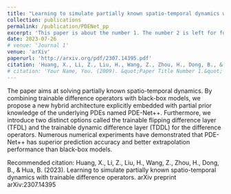 ```yaml
---
title: "Learning to simulate partially known spatio-temporal dynamics with trainable difference operators"
collection: publications
permalink: /publication/PDENet_pp
excerpt: 'This paper is about the number 1. The number 2 is left for future work.'
date: 2023-07-26
# venue: 'Journal 1'
venue: 'arXiv'
paperurl: 'http://arxiv.org/pdf/2307.14395.pdf'
citation: 'Huang, X., Li, Z., Liu, H., Wang, Z., Zhou, H., Dong, B., & Hua, B. (2023). Learning to simulate partially known spatio-temporal dynamics with trainable difference operators. arXiv preprint arXiv:2307.14395'
# citation: 'Your Name, You. (2009). &quot;Paper Title Number 1.&quot; <i>Journal 1</i>. 1(1).'
---
```

The paper aims at solving partially known spatio-temporal dynamics. By combining trainable difference operators with black-box models, we propose a new hybrid architecture explicitly embedded with partial prior knowledge of the underlying PDEs named PDE-Net++. Furthermore, we introduce two distinct options called the trainable flipping difference layer (TFDL) and the trainable dynamic difference layer (TDDL) for the difference operators. Numerous numerical experiments have demonstrated that PDE-Net++ has superior prediction accuracy and better extrapolation performance than black-box models.

Recommended citation: Huang, X., Li, Z., Liu, H., Wang, Z., Zhou, H., Dong, B., & Hua, B. (2023). Learning to simulate partially known spatio-temporal dynamics with trainable difference operators. arXiv preprint arXiv:2307.14395
<!-- Recommended citation: Your Name, You. (2009). "Paper Title Number 1." <i>Journal 1</i>. 1(1). -->